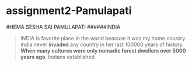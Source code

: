 # assignment2-Pamulapati
#HEMA SESHA SAI PAMULAPATI
######INDIA

>INDIA is favorite place in the world beacuse it was my home country.
>India never **invaded** any country in her last 100000 years of history.
>**When many cultures were only nomadic forest dwellers over 5000 years ago**, Indians established 
>